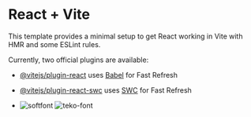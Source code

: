 # React + Vite

This template provides a minimal setup to get React working in Vite with HMR and some ESLint rules.

Currently, two official plugins are available:

- [@vitejs/plugin-react](https://github.com/vitejs/vite-plugin-react/blob/main/packages/plugin-react/README.md) uses [Babel](https://babeljs.io/) for Fast Refresh
- [@vitejs/plugin-react-swc](https://github.com/vitejs/vite-plugin-react-swc) uses [SWC](https://swc.rs/) for Fast Refresh

- ![softfont](https://github.com/basheer-babu/Sportzlife-freelance/assets/90885137/8fe5bff9-288a-4538-9fd7-203f91533c10)
![teko-font](https://github.com/basheer-babu/Sportzlife-freelance/assets/90885137/adfe9df2-6461-49e4-ad05-f62a663a5f15)

